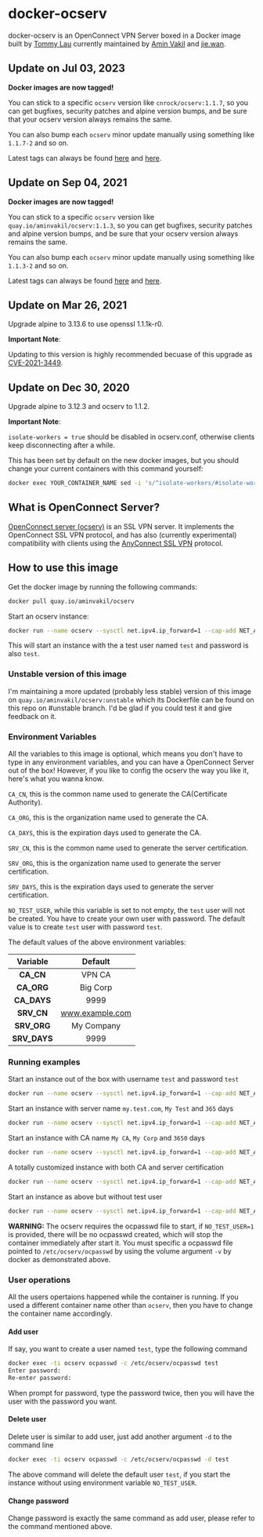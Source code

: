 # docker-ocserv

docker-ocserv is an OpenConnect VPN Server boxed in a Docker image built by [Tommy Lau](mailto:tommy@gen-new.com) currently maintained by [Amin Vakil](mailto:info@aminvakil.com) and [jie.wan](mailto:webmaster@wanjie.info).

## Update on Jul 03, 2023

**Docker images are now tagged!**

You can stick to a specific `ocserv` version like `cnrock/ocserv:1.1.7`, so you can get bugfixes, security patches and alpine version bumps, and be sure that your ocserv version always remains the same.

You can also bump each `ocserv` minor update manually using something like `1.1.7-2` and so on.

Latest tags can always be found [here](https://github.com/cnrock/docker-ocserv/tags) and [here](cnrock/ocserv).

## Update on Sep 04, 2021

**Docker images are now tagged!**

You can stick to a specific `ocserv` version like `quay.io/aminvakil/ocserv:1.1.3`, so you can get bugfixes, security patches and alpine version bumps, and be sure that your ocserv version always remains the same.

You can also bump each `ocserv` minor update manually using something like `1.1.3-2` and so on.

Latest tags can always be found [here](https://github.com/aminvakil/docker-ocserv/tags) and [here](https://quay.io/aminvakil/ocserv).

## Update on Mar 26, 2021

Upgrade alpine to 3.13.6 to use openssl 1.1.1k-r0.

**Important Note**:

Updating to this version is highly recommended becuase of this upgrade as [CVE-2021-3449](https://www.openssl.org/news/secadv/20210325.txt).

## Update on Dec 30, 2020

Upgrade alpine to 3.12.3 and ocserv to 1.1.2.

**Important Note**:

`isolate-workers = true` should be disabled in ocserv.conf, otherwise clients keep disconnecting after a while.

This has been set by default on the new docker images, but you should change your current containers with this command yourself:

```bash
docker exec YOUR_CONTAINER_NAME sed -i 's/^isolate-workers/#isolate-workers/' /etc/ocserv/ocserv.conf
```

## What is OpenConnect Server?

[OpenConnect server (ocserv)](http://www.infradead.org/ocserv/) is an SSL VPN server. It implements the OpenConnect SSL VPN protocol, and has also (currently experimental) compatibility with clients using the [AnyConnect SSL VPN](http://www.cisco.com/c/en/us/support/security/anyconnect-vpn-client/tsd-products-support-series-home.html) protocol.

## How to use this image

Get the docker image by running the following commands:

```bash
docker pull quay.io/aminvakil/ocserv
```

Start an ocserv instance:

```bash
docker run --name ocserv --sysctl net.ipv4.ip_forward=1 --cap-add NET_ADMIN --security-opt no-new-privileges -p 443:443 -p 443:443/udp -d quay.io/aminvakil/ocserv
```

This will start an instance with the a test user named `test` and password is also `test`.

### Unstable version of this image

I'm maintaining a more updated (probably less stable) version of this image on `quay.io/aminvakil/ocserv:unstable` which its Dockerfile can be found on this repo on #unstable branch. I'd be glad if you could test it and give feedback on it.

### Environment Variables

All the variables to this image is optional, which means you don't have to type in any environment variables, and you can have a OpenConnect Server out of the box! However, if you like to config the ocserv the way you like it, here's what you wanna know.

`CA_CN`, this is the common name used to generate the CA(Certificate Authority).

`CA_ORG`, this is the organization name used to generate the CA.

`CA_DAYS`, this is the expiration days used to generate the CA.

`SRV_CN`, this is the common name used to generate the server certification.

`SRV_ORG`, this is the organization name used to generate the server certification.

`SRV_DAYS`, this is the expiration days used to generate the server certification.

`NO_TEST_USER`, while this variable is set to not empty, the `test` user will not be created. You have to create your own user with password. The default value is to create `test` user with password `test`.

The default values of the above environment variables:

|   Variable   |     Default     |
|:------------:|:---------------:|
|  **CA_CN**   |      VPN CA     |
|  **CA_ORG**  |     Big Corp    |
| **CA_DAYS**  |       9999      |
|  **SRV_CN**  | www.example.com |
| **SRV_ORG**  |    My Company   |
| **SRV_DAYS** |       9999      |

### Running examples

Start an instance out of the box with username `test` and password `test`

```bash
docker run --name ocserv --sysctl net.ipv4.ip_forward=1 --cap-add NET_ADMIN --security-opt no-new-privileges -p 443:443 -p 443:443/udp -d quay.io/aminvakil/ocserv
```

Start an instance with server name `my.test.com`, `My Test` and `365` days

```bash
docker run --name ocserv --sysctl net.ipv4.ip_forward=1 --cap-add NET_ADMIN --security-opt no-new-privileges -p 443:443 -p 443:443/udp -e SRV_CN=my.test.com -e SRV_ORG="My Test" -e SRV_DAYS=365 -d quay.io/aminvakil/ocserv
```

Start an instance with CA name `My CA`, `My Corp` and `3650` days

```bash
docker run --name ocserv --sysctl net.ipv4.ip_forward=1 --cap-add NET_ADMIN --security-opt no-new-privileges -p 443:443 -p 443:443/udp -e CA_CN="My CA" -e CA_ORG="My Corp" -e CA_DAYS=3650 -d quay.io/aminvakil/ocserv
```

A totally customized instance with both CA and server certification

```bash
docker run --name ocserv --sysctl net.ipv4.ip_forward=1 --cap-add NET_ADMIN --security-opt no-new-privileges -p 443:443 -p 443:443/udp -e CA_CN="My CA" -e CA_ORG="My Corp" -e CA_DAYS=3650 -e SRV_CN=my.test.com -e SRV_ORG="My Test" -e SRV_DAYS=365 -d quay.io/aminvakil/ocserv
```

Start an instance as above but without test user

```bash
docker run --name ocserv --sysctl net.ipv4.ip_forward=1 --cap-add NET_ADMIN --security-opt no-new-privileges -p 443:443 -p 443:443/udp -e CA_CN="My CA" -e CA_ORG="My Corp" -e CA_DAYS=3650 -e SRV_CN=my.test.com -e SRV_ORG="My Test" -e SRV_DAYS=365 -e NO_TEST_USER=1 -v /some/path/to/ocpasswd:/etc/ocserv/ocpasswd -d quay.io/aminvakil/ocserv
```

**WARNING:** The ocserv requires the ocpasswd file to start, if `NO_TEST_USER=1` is provided, there will be no ocpasswd created, which will stop the container immediately after start it. You must specific a ocpasswd file pointed to `/etc/ocserv/ocpasswd` by using the volume argument `-v` by docker as demonstrated above.

### User operations

All the users opertaions happened while the container is running. If you used a different container name other than `ocserv`, then you have to change the container name accordingly.

#### Add user

If say, you want to create a user named `test`, type the following command

```bash
docker exec -ti ocserv ocpasswd -c /etc/ocserv/ocpasswd test
Enter password:
Re-enter password:
```

When prompt for password, type the password twice, then you will have the user with the password you want.

#### Delete user

Delete user is similar to add user, just add another argument `-d` to the command line

```bash
docker exec -ti ocserv ocpasswd -c /etc/ocserv/ocpasswd -d test
```

The above command will delete the default user `test`, if you start the instance without using environment variable `NO_TEST_USER`.

#### Change password

Change password is exactly the same command as add user, please refer to the command mentioned above.
